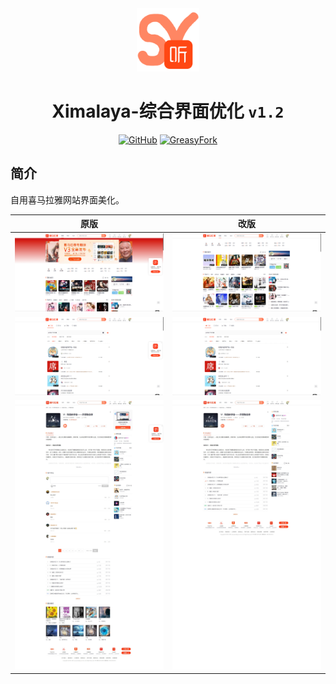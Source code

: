 <div align="center">
    <img src="https://github.com/SynRGB/Ximalaya-UIModify/raw/main/%23README/icon/256.png" width="20%"/>
    <h1>Ximalaya-综合界面优化 <code>v1.2</code></h1>
	<p>
        <a href='https://github.com/SynRGB/Ximalaya-UIModify'><img src="https://img.shields.io/badge/-GitHub-3A3A3A?style=flat&amp;logo=GitHub&amp;logoColor=white" referrerpolicy="no-referrer" alt="GitHub"></a>
	    <a href='https://greasyfork.org/zh-CN/scripts/464548-ximalaya-uimodify'><img src="https://img.shields.io/badge/-GreasyFork-670000?style=flat&amp;logo=tampermonkey&amp;logoColor=white" referrerpolicy="no-referrer" alt="GreasyFork"></a>
    </p>
</div>

## 简介

自用喜马拉雅网站界面美化。

| **原版**                                                     | **改版**                                                     |
| ------------------------------------------------------------ | ------------------------------------------------------------ |
| <img src="https://github.com/SynRGB/Ximalaya-UIModify/raw/main/%23README/before1.png"/> | <img src="https://github.com/SynRGB/Ximalaya-UIModify/raw/main/%23README/after1.png"/> |
| <img src="https://github.com/SynRGB/Ximalaya-UIModify/raw/main/%23README/before2.png"/> | <img src="https://github.com/SynRGB/Ximalaya-UIModify/raw/main/%23README/after2.png"/> |
| <img src="https://github.com/SynRGB/Ximalaya-UIModify/raw/main/%23README/before3.png"/> | <img src="https://github.com/SynRGB/Ximalaya-UIModify/raw/main/%23README/after3.png"/> |